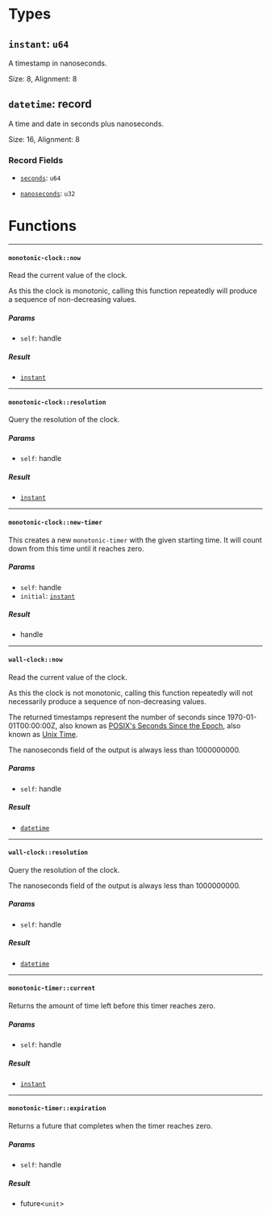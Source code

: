 # Types

## <a href="#instant" name="instant"></a> `instant`: `u64`

  A timestamp in nanoseconds.

Size: 8, Alignment: 8

## <a href="#datetime" name="datetime"></a> `datetime`: record

  A time and date in seconds plus nanoseconds.

Size: 16, Alignment: 8

### Record Fields

- <a href="datetime.seconds" name="datetime.seconds"></a> [`seconds`](#datetime.seconds): `u64`


- <a href="datetime.nanoseconds" name="datetime.nanoseconds"></a> [`nanoseconds`](#datetime.nanoseconds): `u32`


# Functions

----

#### <a href="#monotonic_clock_now" name="monotonic_clock_now"></a> `monotonic-clock::now` 

  Read the current value of the clock.
  
  As this the clock is monotonic, calling this function repeatedly will produce
  a sequence of non-decreasing values.
##### Params

- <a href="#monotonic_clock_now.self" name="monotonic_clock_now.self"></a> `self`: handle<monotonic-clock>
##### Result

- [`instant`](#instant)

----

#### <a href="#monotonic_clock_resolution" name="monotonic_clock_resolution"></a> `monotonic-clock::resolution` 

  Query the resolution of the clock.
##### Params

- <a href="#monotonic_clock_resolution.self" name="monotonic_clock_resolution.self"></a> `self`: handle<monotonic-clock>
##### Result

- [`instant`](#instant)

----

#### <a href="#monotonic_clock_new_timer" name="monotonic_clock_new_timer"></a> `monotonic-clock::new-timer` 

  This creates a new `monotonic-timer` with the given starting time. It will
  count down from this time until it reaches zero.
##### Params

- <a href="#monotonic_clock_new_timer.self" name="monotonic_clock_new_timer.self"></a> `self`: handle<monotonic-clock>
- <a href="#monotonic_clock_new_timer.initial" name="monotonic_clock_new_timer.initial"></a> `initial`: [`instant`](#instant)
##### Result

- handle<monotonic-timer>

----

#### <a href="#wall_clock_now" name="wall_clock_now"></a> `wall-clock::now` 

  Read the current value of the clock.
  
  As this the clock is not monotonic, calling this function repeatedly will
  not necessarily produce a sequence of non-decreasing values.
  
  The returned timestamps represent the number of seconds since
  1970-01-01T00:00:00Z, also known as [POSIX's Seconds Since the Epoch], also
  known as [Unix Time].
  
  The nanoseconds field of the output is always less than 1000000000.
  
  [POSIX's Seconds Since the Epoch]: https://pubs.opengroup.org/onlinepubs/9699919799/xrat/V4_xbd_chap04.html#tag_21_04_16
  [Unix Time]: https://en.wikipedia.org/wiki/Unix_time
##### Params

- <a href="#wall_clock_now.self" name="wall_clock_now.self"></a> `self`: handle<wall-clock>
##### Result

- [`datetime`](#datetime)

----

#### <a href="#wall_clock_resolution" name="wall_clock_resolution"></a> `wall-clock::resolution` 

  Query the resolution of the clock.
  
  The nanoseconds field of the output is always less than 1000000000.
##### Params

- <a href="#wall_clock_resolution.self" name="wall_clock_resolution.self"></a> `self`: handle<wall-clock>
##### Result

- [`datetime`](#datetime)

----

#### <a href="#monotonic_timer_current" name="monotonic_timer_current"></a> `monotonic-timer::current` 

  Returns the amount of time left before this timer reaches zero.
##### Params

- <a href="#monotonic_timer_current.self" name="monotonic_timer_current.self"></a> `self`: handle<monotonic-timer>
##### Result

- [`instant`](#instant)

----

#### <a href="#monotonic_timer_expiration" name="monotonic_timer_expiration"></a> `monotonic-timer::expiration` 

  Returns a future that completes when the timer reaches zero.
##### Params

- <a href="#monotonic_timer_expiration.self" name="monotonic_timer_expiration.self"></a> `self`: handle<monotonic-timer>
##### Result

- future<`unit`>

